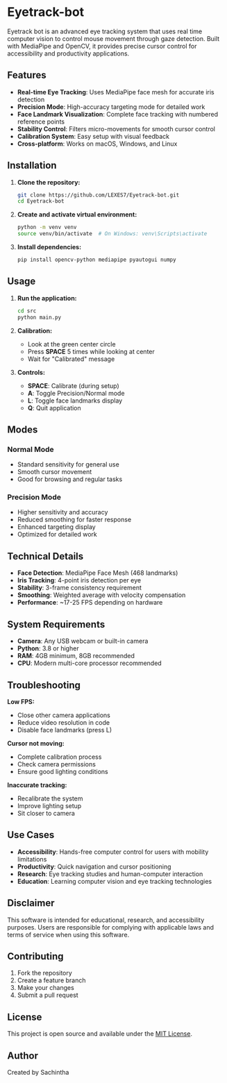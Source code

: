 # Eyetrack-bot

Eyetrack bot is an advanced eye tracking system that uses real time computer vision to control mouse movement through gaze detection. Built with MediaPipe and OpenCV, it provides precise cursor control for accessibility and productivity applications.

## Features

- **Real-time Eye Tracking**: Uses MediaPipe face mesh for accurate iris detection
- **Precision Mode**: High-accuracy targeting mode for detailed work
- **Face Landmark Visualization**: Complete face tracking with numbered reference points
- **Stability Control**: Filters micro-movements for smooth cursor control
- **Calibration System**: Easy setup with visual feedback
- **Cross-platform**: Works on macOS, Windows, and Linux


## Installation

1. **Clone the repository:**
   ```bash
   git clone https://github.com/LEXES7/Eyetrack-bot.git
   cd Eyetrack-bot
   ```

2. **Create and activate virtual environment:**
   ```bash
   python -m venv venv
   source venv/bin/activate  # On Windows: venv\Scripts\activate
   ```

3. **Install dependencies:**
   ```bash
   pip install opencv-python mediapipe pyautogui numpy
   ```

## Usage

1. **Run the application:**
   ```bash
   cd src
   python main.py
   ```

2. **Calibration:**
   - Look at the green center circle
   - Press **SPACE** 5 times while looking at center
   - Wait for "Calibrated" message

3. **Controls:**
   - **SPACE**: Calibrate (during setup)
   - **A**: Toggle Precision/Normal mode
   - **L**: Toggle face landmarks display
   - **Q**: Quit application

## Modes

### Normal Mode
- Standard sensitivity for general use
- Smooth cursor movement
- Good for browsing and regular tasks

### Precision Mode
- Higher sensitivity and accuracy
- Reduced smoothing for faster response
- Enhanced targeting display
- Optimized for detailed work

## Technical Details

- **Face Detection**: MediaPipe Face Mesh (468 landmarks)
- **Iris Tracking**: 4-point iris detection per eye
- **Stability**: 3-frame consistency requirement
- **Smoothing**: Weighted average with velocity compensation
- **Performance**: ~17-25 FPS depending on hardware

## System Requirements

- **Camera**: Any USB webcam or built-in camera
- **Python**: 3.8 or higher
- **RAM**: 4GB minimum, 8GB recommended
- **CPU**: Modern multi-core processor recommended

## Troubleshooting

**Low FPS:**
- Close other camera applications
- Reduce video resolution in code
- Disable face landmarks (press L)

**Cursor not moving:**
- Complete calibration process
- Check camera permissions
- Ensure good lighting conditions

**Inaccurate tracking:**
- Recalibrate the system
- Improve lighting setup
- Sit closer to camera

## Use Cases

- **Accessibility**: Hands-free computer control for users with mobility limitations
- **Productivity**: Quick navigation and cursor positioning
- **Research**: Eye tracking studies and human-computer interaction
- **Education**: Learning computer vision and eye tracking technologies

## Disclaimer

This software is intended for educational, research, and accessibility purposes. Users are responsible for complying with applicable laws and terms of service when using this software.

## Contributing

1. Fork the repository
2. Create a feature branch
3. Make your changes
4. Submit a pull request

## License

This project is open source and available under the [MIT License](LICENSE).

## Author

Created by Sachintha